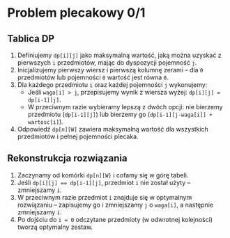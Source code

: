 # Problem plecakowy 0/1

## Tablica DP
1. Definiujemy `dp[i][j]` jako maksymalną wartość, jaką można uzyskać z pierwszych `i` przedmiotów, mając do dyspozycji pojemność `j`.
2. Inicjalizujemy pierwszy wiersz i pierwszą kolumnę zerami – dla `0` przedmiotów lub pojemności `0` wartość jest równa `0`.
3. Dla każdego przedmiotu `i` oraz każdej pojemności `j` wykonujemy:
   - Jeśli `waga[i] > j`, przepisujemy wynik z wiersza wyżej: `dp[i][j] = dp[i-1][j]`.
   - W przeciwnym razie wybieramy lepszą z dwóch opcji: nie bierzemy przedmiotu (`dp[i-1][j]`) lub bierzemy go (`dp[i-1][j-waga[i]] + wartosc[i]`).
4. Odpowiedź `dp[n][W]` zawiera maksymalną wartość dla wszystkich przedmiotów i pełnej pojemności plecaka.

## Rekonstrukcja rozwiązania
1. Zaczynamy od komórki `dp[n][W]` i cofamy się w górę tabeli.
2. Jeśli `dp[i][j] == dp[i-1][j]`, przedmiot `i` nie został użyty – zmniejszamy `i`.
3. W przeciwnym razie przedmiot `i` znajduje się w optymalnym rozwiązaniu – zapisujemy go i zmniejszamy `j` o `waga[i]`, a następnie zmniejszamy `i`.
4. Po dojściu do `i = 0` odczytane przedmioty (w odwrotnej kolejności) tworzą optymalny zestaw.

